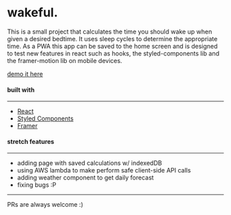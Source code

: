 # wakeful.

This is a small project that calculates the time you should wake up when given a desired bedtime.
It uses sleep cycles to determine the appropriate time.
As a PWA this app can be saved to the home screen and is designed to test new features in react such as hooks, the styled-components lib and the framer-motion lib on mobile devices.

[demo it here](https://wakeful.netlify.com/)

#### built with

---

- [React](https://reactjs.org/)
- [Styled Components](https://www.styled-components.com/)
- [Framer](https://www.framer.com/api/motion)

#### stretch features

---

- adding page with saved calculations w/ indexedDB
- using AWS lambda to make perform safe client-side API calls
- adding weather component to get daily forecast
- fixing bugs :P

---

PRs are always welcome :)
